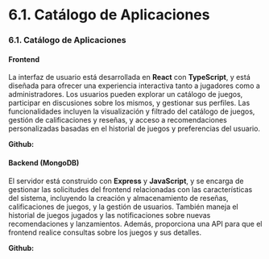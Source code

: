 # 6.1. Catálogo de Aplicaciones

### 6.1. Catálogo de Aplicaciones

#### Frontend
La interfaz de usuario está desarrollada en **React** con **TypeScript**, y está diseñada para ofrecer una experiencia interactiva tanto a jugadores como a administradores. Los usuarios pueden explorar un catálogo de juegos, participar en discusiones sobre los mismos, y gestionar sus perfiles. Las funcionalidades incluyen la visualización y filtrado del catálogo de juegos, gestión de calificaciones y reseñas, y acceso a recomendaciones personalizadas basadas en el historial de juegos y preferencias del usuario.

**Github:**

#### Backend (MongoDB)
El servidor está construido con **Express** y **JavaScript**, y se encarga de gestionar las solicitudes del frontend relacionadas con las características del sistema, incluyendo la creación y almacenamiento de reseñas, calificaciones de juegos, y la gestión de usuarios. También maneja el historial de juegos jugados y las notificaciones sobre nuevas recomendaciones y lanzamientos. Además, proporciona una API para que el frontend realice consultas sobre los juegos y sus detalles.

**Github:**
